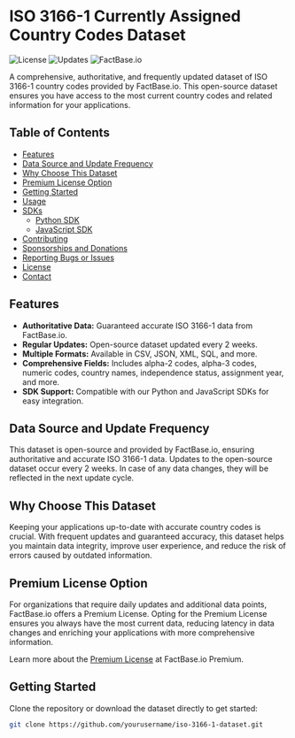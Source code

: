# ISO 3166-1 Currently Assigned Country Codes Dataset

![License](https://img.shields.io/github/license/yourusername/iso-3166-1-dataset)
![Updates](https://img.shields.io/badge/updates-every%202%20weeks-blue)
![FactBase.io](https://img.shields.io/badge/dataset-FactBase.io-orange)

A comprehensive, authoritative, and frequently updated dataset of ISO 3166-1 country codes provided by FactBase.io. This open-source dataset ensures you have access to the most current country codes and related information for your applications.

## Table of Contents

- [Features](#features)
- [Data Source and Update Frequency](#data-source-and-update-frequency)
- [Why Choose This Dataset](#why-choose-this-dataset)
- [Premium License Option](#premium-license-option)
- [Getting Started](#getting-started)
- [Usage](#usage)
- [SDKs](#sdks)
  - [Python SDK](#python-sdk)
  - [JavaScript SDK](#javascript-sdk)
- [Contributing](#contributing)
- [Sponsorships and Donations](#sponsorships-and-donations)
- [Reporting Bugs or Issues](#reporting-bugs-or-issues)
- [License](#license)
- [Contact](#contact)

## Features

- **Authoritative Data:** Guaranteed accurate ISO 3166-1 data from FactBase.io.
- **Regular Updates:** Open-source dataset updated every 2 weeks.
- **Multiple Formats:** Available in CSV, JSON, XML, SQL, and more.
- **Comprehensive Fields:** Includes alpha-2 codes, alpha-3 codes, numeric codes, country names, independence status, assignment year, and more.
- **SDK Support:** Compatible with our Python and JavaScript SDKs for easy integration.

## Data Source and Update Frequency

This dataset is open-source and provided by FactBase.io, ensuring authoritative and accurate ISO 3166-1 data. Updates to the open-source dataset occur every 2 weeks. In case of any data changes, they will be reflected in the next update cycle.

## Why Choose This Dataset

Keeping your applications up-to-date with accurate country codes is crucial. With frequent updates and guaranteed accuracy, this dataset helps you maintain data integrity, improve user experience, and reduce the risk of errors caused by outdated information.

## Premium License Option

For organizations that require daily updates and additional data points, FactBase.io offers a Premium License. Opting for the Premium License ensures you always have the most current data, reducing latency in data changes and enriching your applications with more comprehensive information.

Learn more about the [Premium License](https://factbase.io/premium) at FactBase.io Premium.

## Getting Started

Clone the repository or download the dataset directly to get started:

```bash
git clone https://github.com/yourusername/iso-3166-1-dataset.git

